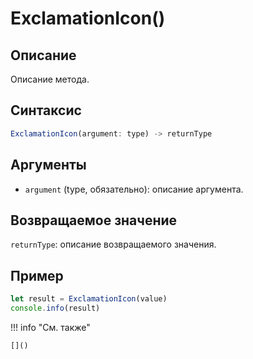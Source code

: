 # ExclamationIcon()

## Описание
Описание метода.

## Синтаксис
```javascript
ExclamationIcon(argument: type) -> returnType
```

## Аргументы
- `argument` (type, обязательно): описание аргумента.

## Возвращаемое значение
`returnType`: описание возвращаемого значения.

## Пример
```javascript linenums="1"
let result = ExclamationIcon(value)
console.info(result)
```

!!! info "См. также"

    []()

